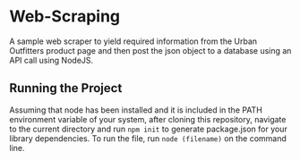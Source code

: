 # Web-Scraping
A sample web scraper to yield required information from the Urban Outfitters product page and then post the json object to a database using an API call using NodeJS.

## Running the Project
Assuming that node has been installed and it is included in the PATH environment variable of your system, after cloning this repository, navigate to the current directory and run ```npm init``` to generate package.json for your library dependencies. To run the file, run ```node (filename)``` on the command line. 
